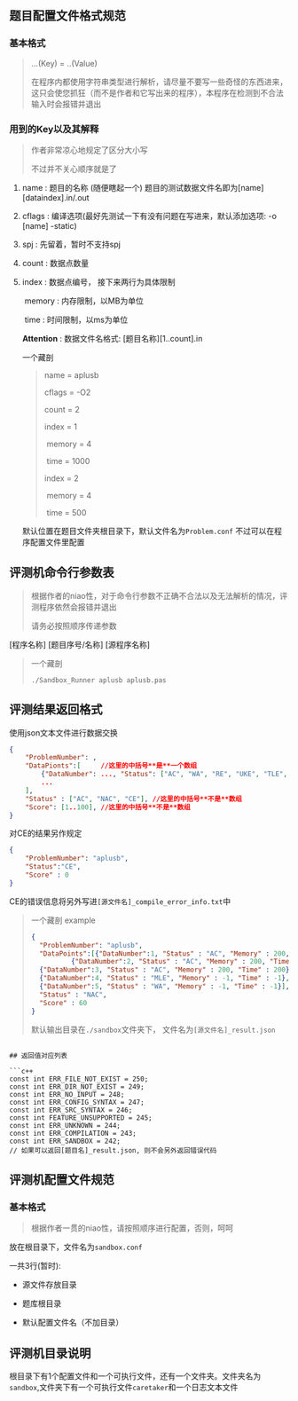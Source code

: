 ## 题目配置文件格式规范

### 基本格式

> ...(Key)  = ..(Value)
>
> 在程序内都使用字符串类型进行解析，请尽量不要写一些奇怪的东西进来，这只会使您抓狂（而不是作者和它写出来的程序），本程序在检测到不合法输入时会报错并退出

### 用到的Key以及其解释

> 作者非常凉心地规定了区分大小写
>
> 不过并不关心顺序就是了

1. name : 题目的名称 (随便瞎起一个) 题目的测试数据文件名即为\[name\]\[dataindex\].in/.out

2. cflags : 编译选项(最好先测试一下有没有问题在写进来，默认添加选项: -o \[name\] -static)

3. spj : 先留着，暂时不支持spj

4. count : 数据点数量

5. index : 数据点编号， 接下来两行为具体限制

   ​	memory : 内存限制，以MB为单位

   ​	time : 时间限制，以ms为单位

   **Attention** : 数据文件名格式: \[题目名称\]\[1..count\].in

   一个藏剖

   > name = aplusb
   >
   > cflags = -O2
   >
   > count = 2
   >
   > index = 1
   >
   > ​	memory = 4
   >
   > ​	time = 1000
   >
   > index = 2
   >
   > ​	memory = 4
   >
   > ​	time = 500

   默认位置在题目文件夹根目录下，默认文件名为``Problem.conf`` 不过可以在程序配置文件里配置

## 评测机命令行参数表

> 根据作者的niao性，对于命令行参数不正确不合法以及无法解析的情况，评测程序依然会报错并退出
>
> 请务必按照顺序传递参数

\[程序名称\] \[题目序号/名称\] \[源程序名称]

> 一个藏剖
>
> ```shell
> ./Sandbox_Runner aplusb aplusb.pas
> ```
>
> 

## 评测结果返回格式

使用json文本文件进行数据交换

```json
{
    "ProblemNumber": ,        
    "DataPionts":[     //这里的中括号**是**一个数组
        {"DataNumber": ..., "Status": ["AC", "WA", "RE", "UKE", "TLE", "MLE"], "Memory": ..., "Time":...},
		...
    ],
	"Status" : ["AC", "NAC", "CE"], //这里的中括号**不是**数组
	"Score": [1..100], //这里的中括号**不是**数组
}
```
对CE的结果另作规定

```json
{
    "ProblemNumber": "aplusb",
    "Status":"CE",    
    "Score" : 0
}
```

CE的错误信息将另外写进``[源文件名]_compile_error_info.txt``中

> 一个藏剖 example
>
> ```json
> {
>   "ProblemNumber": "aplusb",
>   "DataPoints":[{"DataNumber":1, "Status" : "AC", "Memory" : 200, "Time" : 200},
>   		{"DataNumber":2, "Status" : "AC", "Memory" : 200, "Time" : 200},
> 	{"DataNumber":3, "Status" : "AC", "Memory" : 200, "Time" : 200},
> 	{"DataNumber":4, "Status" : "MLE", "Memory" : -1, "Time" : -1},
> 	{"DataNumber":5, "Status" : "WA", "Memory" : -1, "Time" : -1}],
>   "Status" : "NAC",
>   "Score" : 60
> }
> ```
> 默认输出目录在``./sandbox``文件夹下， 文件名为``[源文件名]_result.json``

```

## 返回值对应列表

​```c++
const int ERR_FILE_NOT_EXIST = 250;
const int ERR_DIR_NOT_EXIST = 249;
const int ERR_NO_INPUT = 248;
const int ERR_CONFIG_SYNTAX = 247;
const int ERR_SRC_SYNTAX = 246;
const int FEATURE_UNSUPPORTED = 245;
const int ERR_UNKNOWN = 244;
const int ERR_COMPILATION = 243;
const int ERR_SANDBOX = 242;
// 如果可以返回[题目名]_result.json, 则不会另外返回错误代码
```

## 评测机配置文件规范

### 基本格式

> 根据作者一贯的niao性，请按照顺序进行配置，否则，呵呵

放在根目录下，文件名为``sandbox.conf`` 

一共3行(暂时):

* 源文件存放目录

* 题库根目录

* 默认配置文件名（不加目录）

  

## 评测机目录说明

根目录下有1个配置文件和一个可执行文件，还有一个文件夹。文件夹名为``sandbox``,文件夹下有一个可执行文件``caretaker``和一个日志文本文件
